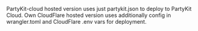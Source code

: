PartyKit-cloud hosted version uses just partykit.json to deploy to PartyKit Cloud.
Own CloudFlare hosted version uses additionally config in wrangler.toml and CloudFlare .env vars for deployment.
